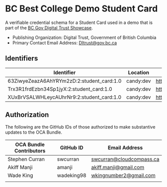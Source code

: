 # BC Best College Demo Student Card

A verifiable credential schema for a Student Card used in a demo that is part of the [BC Gov Digital Trust Showcase](https://digital.gov.bc.ca/digital-trust/showcase/).

- Publishing Organization: Digital Trust, Government of British Columbia
- Primary Contact Email Address: DItrust@gov.bc.ca

## Identifiers

| Identifier                                | Location  | URL                                                   |
| ----------------------------------------- | --------- | ----------------------------------------------------- |
| 63ZiwyeZeazA6AhYRYm2zD:2:student_card:1.0 | candy:dev | https://candyscan.idlab.org/tx/CANDY_DEV/domain/26292 |
| Trx3R1frdEzbn34Sp1jyX:2:student_card:1.0  | candy:dev | https://candyscan.idlab.org/tx/CANDY_DEV/domain/26202 |
| XUxBrVSALWHLeycAUhrNr9:2:student_card:1.0 | candy:dev | https://candyscan.idlab.org/tx/CANDY_DEV/domain/26293 |

## Authorization

The following are the GitHub IDs of those authorized to make substantive updates to the OCA Bundle.

| OCA Bundle Contributors | GitHub ID  | Email Address            |
| ----------------------- | ---------- | ------------------------ |
| Stephen Curran          | swcurran   | swcurran@cloudcompass.ca |
| Akiff Manji             | amanji     | akiff.manji@gmail.com    |
| Wade King               | wadeking98 | wkingnumber2@gmail.com   |
|                         |            |                          |
